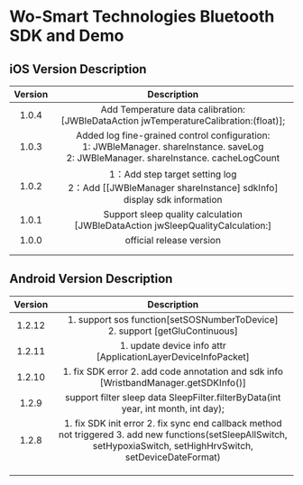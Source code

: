 # Wo-Smart Technologies Bluetooth SDK and Demo 



## iOS  Version Description

| Version |                         Description                          |
| :-----: | :----------------------------------------------------------: |
|  1.0.4  | Add Temperature data calibration:<br />[JWBleDataAction jwTemperatureCalibration:(float)]; |
|  1.0.3  | Added log fine-grained control configuration:<br/>1: JWBleManager. shareInstance. saveLog<br/>2: JWBleManager. shareInstance. cacheLogCount |
|  1.0.2  | 1：Add step target setting log  <br />2：Add [[JWBleManager shareInstance] sdkInfo] display sdk information |
|  1.0.1  | Support sleep quality calculation<br />[JWBleDataAction jwSleepQualityCalculation:] |
|  1.0.0  |                   official release version                   |
|         |                                                              |
|         |                                                              |



## Android  Version Description

| Version |                         Description                          |
| :-----: | :----------------------------------------------------------: |
| 1.2.12  |     1. support sos function[setSOSNumberToDevice]<br /> 2. support [getGluContinuous]|
| 1.2.11  |     1. update device info attr [ApplicationLayerDeviceInfoPacket] |
| 1.2.10  |     1. fix SDK error 2. add code annotation and sdk info [WristbandManager.getSDKInfo()]    |
|  1.2.9  | support filter sleep data SleepFilter.filterByData(int year, int month, int day); |
|  1.2.8  | 1. fix SDK init error 2. fix sync end callback method not triggered 3. add new functions(setSleepAllSwitch, setHypoxiaSwitch, setHighHrvSwitch, setDeviceDateFormat) |
|         |                                                              |
|         |                                                              |
|         |                                                              |
